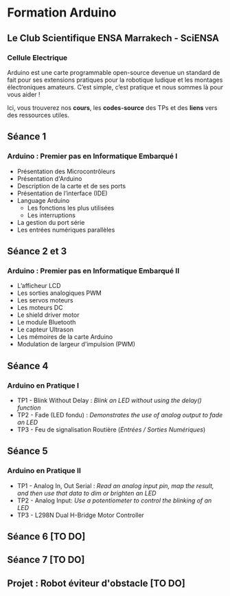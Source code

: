 # Formation Arduino
## Le Club Scientifique ENSA Marrakech - SciENSA
### Cellule Electrique

Arduino est une carte programmable open-source devenue un standard de fait pour ses extensions pratiques pour la robotique ludique et les montages électroniques amateurs. C’est simple, c’est pratique et nous sommes là pour vous aider !

Ici, vous trouverez nos **cours**, les **codes-source** des TPs et des **liens** vers des ressources utiles.

## Séance 1
### Arduino : Premier pas en Informatique Embarqué I

* Présentation des Microcontrôleurs
* Présentation d'Arduino
* Description de la carte et de ses ports
* Présentation de l’interface (IDE) 
* Language Arduino
  * Les fonctions les plus utilisées
  * Les interruptions
* La gestion du port série
* Les entrées numériques parallèles

## Séance 2 et 3
### Arduino : Premier pas en Informatique Embarqué II

* L’afficheur LCD
* Les sorties analogiques PWM
* Les servos moteurs
* Les moteurs DC
* Le shield driver motor
* Le module Bluetooth
* Le capteur Ultrason
* Les mémoires de la carte Arduino
* Modulation de largeur d'impulsion (PWM)

## Séance 4
### Arduino en Pratique I

* TP1 - Blink Without Delay : *Blink an LED without using the delay() function*
* TP2 - Fade (LED fondu) : *Demonstrates the use of analog output to fade an LED*
* TP3 - Feu de signalisation Routière (*Entrées / Sorties Numériques*)

## Séance 5
### Arduino en Pratique II

* TP1 - Analog In, Out Serial : *Read an analog input pin, map the result, and then use that data to dim or brighten an LED*
* TP2 - Analog Input: *Use a potentiometer to control the blinking of an LED*
* TP3 - L298N Dual H-Bridge Motor Controller

## Séance 6 [TO DO]
## Séance 7 [TO DO]
## Projet : Robot éviteur d'obstacle [TO DO]

